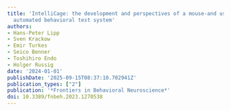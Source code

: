 ```yaml
---
title: 'IntelliCage: the development and perspectives of a mouse-and user-friendly
  automated behavioral test system'
authors:
- Hans-Peter Lipp
- Sven Krackow
- Emir Turkes
- Seico Benner
- Toshihiro Endo
- Holger Russig
date: '2024-01-01'
publishDate: '2025-09-15T08:37:10.702941Z'
publication_types: ["2"]
publication: '*Frontiers in Behavioral Neuroscience*'
doi: 10.3389/fnbeh.2023.1270538
---
```

